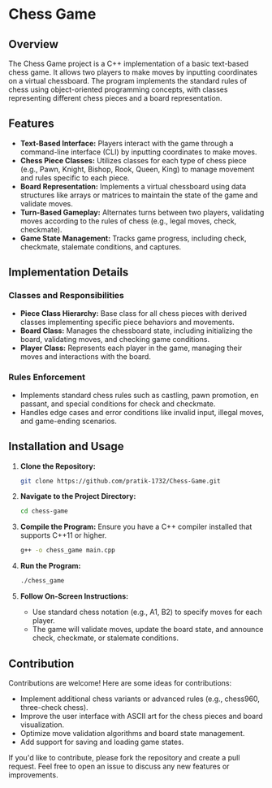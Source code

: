 # Chess Game

## Overview

The Chess Game project is a C++ implementation of a basic text-based chess game. It allows two players to make moves by inputting coordinates on a virtual chessboard. The program implements the standard rules of chess using object-oriented programming concepts, with classes representing different chess pieces and a board representation.

## Features

- **Text-Based Interface:** Players interact with the game through a command-line interface (CLI) by inputting coordinates to make moves.
- **Chess Piece Classes:** Utilizes classes for each type of chess piece (e.g., Pawn, Knight, Bishop, Rook, Queen, King) to manage movement and rules specific to each piece.
- **Board Representation:** Implements a virtual chessboard using data structures like arrays or matrices to maintain the state of the game and validate moves.
- **Turn-Based Gameplay:** Alternates turns between two players, validating moves according to the rules of chess (e.g., legal moves, check, checkmate).
- **Game State Management:** Tracks game progress, including check, checkmate, stalemate conditions, and captures.

## Implementation Details

### Classes and Responsibilities

- **Piece Class Hierarchy:** Base class for all chess pieces with derived classes implementing specific piece behaviors and movements.
- **Board Class:** Manages the chessboard state, including initializing the board, validating moves, and checking game conditions.
- **Player Class:** Represents each player in the game, managing their moves and interactions with the board.

### Rules Enforcement

- Implements standard chess rules such as castling, pawn promotion, en passant, and special conditions for check and checkmate.
- Handles edge cases and error conditions like invalid input, illegal moves, and game-ending scenarios.

## Installation and Usage

1. **Clone the Repository:**
   ```bash
   git clone https://github.com/pratik-1732/Chess-Game.git
   ```

2. **Navigate to the Project Directory:**
   ```bash
   cd chess-game
   ```

3. **Compile the Program:**
   Ensure you have a C++ compiler installed that supports C++11 or higher.
   ```bash
   g++ -o chess_game main.cpp
   ```

4. **Run the Program:**
   ```bash
   ./chess_game
   ```

5. **Follow On-Screen Instructions:**
   - Use standard chess notation (e.g., A1, B2) to specify moves for each player.
   - The game will validate moves, update the board state, and announce check, checkmate, or stalemate conditions.

## Contribution

Contributions are welcome! Here are some ideas for contributions:

- Implement additional chess variants or advanced rules (e.g., chess960, three-check chess).
- Improve the user interface with ASCII art for the chess pieces and board visualization.
- Optimize move validation algorithms and board state management.
- Add support for saving and loading game states.

If you'd like to contribute, please fork the repository and create a pull request. Feel free to open an issue to discuss any new features or improvements.
